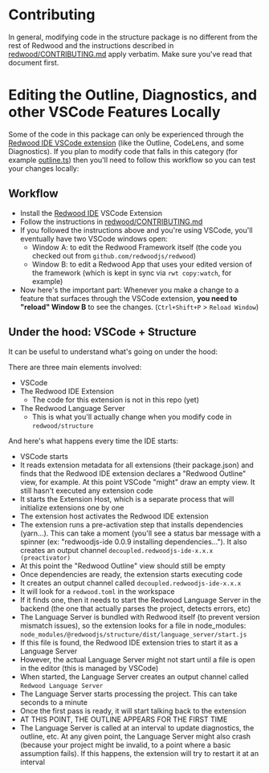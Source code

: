 
# Contributing

In general, modifying code in the structure package is no different from the rest of Redwood and the instructions described in [redwood/CONTRIBUTING.md](../../CONTRIBUTING.md) apply verbatim. Make sure you've read that document first.

# Editing the Outline, Diagnostics, and other VSCode Features Locally

Some of the code in this package can only be experienced through the [Redwood IDE VSCode extension](https://marketplace.visualstudio.com/items?itemName=decoupled.redwoodjs-ide) (like the Outline, CodeLens, and some Diagnostics).
If you plan to modify code that falls in this category (for example [outline.ts](https://github.com/redwoodjs/redwood/blob/main/packages/structure/src/language_server/outline.ts)) then you'll need to follow this workflow so you can test your changes locally:

## Workflow

- Install the [Redwood IDE](https://marketplace.visualstudio.com/items?itemName=decoupled.redwoodjs-ide) VSCode Extension
- Follow the instructions in [redwood/CONTRIBUTING.md](../../CONTRIBUTING.md)
- If you followed the instructions above and you're using VSCode, you'll eventually have two VSCode windows open:
  - Window A: to edit the Redwood Framework itself (the code you checked out from `github.com/redwoodjs/redwood`)
  - Window B: to edit a Redwood App that uses your edited version of the framework (which is kept in sync via `rwt copy:watch`, for example)
- Now here's the important part: Whenever you make a change to a feature that surfaces through the VSCode extension, **you need to "reload" Window B** to see the changes. (`Ctrl+Shift+P` > `Reload Window`)

## Under the hood: VSCode + Structure

It can be useful to understand what's going on under the hood:

There are three main elements involved:

* VSCode
* The Redwood IDE Extension
  * The code for this extension is not in this repo (yet)
* The Redwood Language Server
  * This is what you'll actually change when you modify code in `redwood/structure`

And here's what happens every time the IDE starts:

* VSCode starts
* It reads extension metadata for all extensions (their package.json) and finds that the Redwood IDE extension declares a "Redwood Outline" view, for example. At this point VSCode "might" draw an empty view. It still hasn't executed any extension code
* It starts the Extension Host, which is a separate process that will initialize extensions one by one
* The extension host activates the Redwood IDE extension
* The extension runs a pre-activation step that installs dependencies (yarn...). This can take a moment (you'll see a status bar message with a spinner (ex: "redwoodjs-ide 0.0.9 installing dependencies..."). It also creates an output channel `decoupled.redwoodjs-ide-x.x.x (preactivator)`
* At this point the "Redwood Outline" view should still be empty
* Once dependencies are ready, the extension starts executing code
* It creates an output channel called `decoupled.redwoodjs-ide-x.x.x`
* It will look for a `redwood.toml` in the workspace
* If it finds one, then it needs to start the Redwood Language Server in the backend (the one that actually parses the project, detects errors, etc)
* The Language Server is bundled with Redwood itself (to prevent version mismatch issues), so the extension looks for a file in node_modules: `node_modules/@redwoodjs/structure/dist/language_server/start.js`
* If this file is found, the Redwood IDE extension tries to start it as a Language Server
* However, the actual Language Server might not start until a file is open in the editor (this is managed by VSCode)
* When started, the Language Server creates an output channel called `Redwood Language Server`
* The Language Server starts processing the project. This can take seconds to a minute
* Once the first pass is ready, it will start talking back to the extension
* AT THIS POINT, THE OUTLINE APPEARS FOR THE FIRST TIME
* The Language Server is called at an interval to update diagnostics, the outline, etc. At any given point, the Language Server might also crash (because your project might be invalid, to a point where a basic assumption fails). If this happens, the extension will try to restart it at an interval